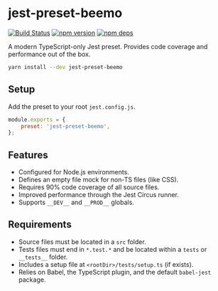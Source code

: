 # jest-preset-beemo

[![Build Status](https://github.com/beemojs/dev/workflows/Build/badge.svg)](https://github.com/beemojs/dev/actions?query=branch%3Amaster)
[![npm version](https://badge.fury.io/js/jest-preset-beemo.svg)](https://www.npmjs.com/package/jest-preset-beemo)
[![npm deps](https://david-dm.org/beemojs/dev.svg?path=packages/babel-preset)](https://www.npmjs.com/package/jest-preset-beemo)

A modern TypeScript-only Jest preset. Provides code coverage and performance out of the box.

```bash
yarn install --dev jest-preset-beemo
```

## Setup

Add the preset to your root `jest.config.js`.

```js
module.exports = {
	preset: 'jest-preset-beemo',
};
```

## Features

- Configured for Node.js environments.
- Defines an empty file mock for non-TS files (like CSS).
- Requires 90% code coverage of all source files.
- Improved performance through the Jest Circus runner.
- Supports `__DEV__` and `__PROD__` globals.

## Requirements

- Source files must be located in a `src` folder.
- Tests files must end in `*.test.*` and be located within a `tests` or `__tests__` folder.
- Includes a setup file at `<rootDir>/tests/setup.ts` (if exists).
- Relies on Babel, the TypeScript plugin, and the default `babel-jest` package.

